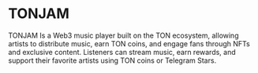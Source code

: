 # TONJAM
TONJAM Is a Web3 music player built on the TON ecosystem, allowing artists to distribute music, earn TON coins, and engage fans through NFTs and exclusive content. Listeners can stream music, earn rewards, and support their favorite artists using TON coins or Telegram Stars.
